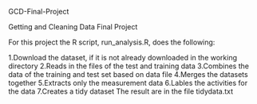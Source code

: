 GCD-Final-Project

Getting and Cleaning Data Final Project

For this project the R script, run_analysis.R, does the following:

1.Download the dataset, if it is not already downloaded in the working directory
2.Reads in the files of the test and training data
3.Combines the data of the training and test set based on data file
4.Merges the datasets together
5.Extracts only the measurement data
6.Lables the activities for the data
7.Creates a tidy dataset The result are in the file tidydata.txt
